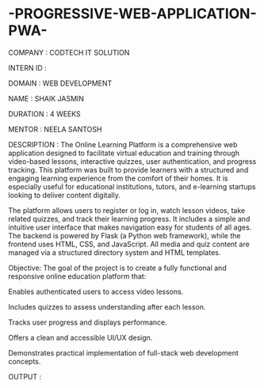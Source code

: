 # -PROGRESSIVE-WEB-APPLICATION-PWA-

COMPANY : CODTECH IT SOLUTION

INTERN ID : 

DOMAIN : WEB DEVELOPMENT

NAME : SHAIK JASMIN

DURATION : 4 WEEKS

MENTOR : NEELA SANTOSH 

DESCRIPTION :  The Online Learning Platform is a comprehensive web application designed to facilitate virtual education and training through video-based lessons, interactive quizzes, user authentication, and progress tracking. This platform was built to provide learners with a structured and engaging learning experience from the comfort of their homes. It is especially useful for educational institutions, tutors, and e-learning startups looking to deliver content digitally.

The platform allows users to register or log in, watch lesson videos, take related quizzes, and track their learning progress. It includes a simple and intuitive user interface that makes navigation easy for students of all ages. The backend is powered by Flask (a Python web framework), while the frontend uses HTML, CSS, and JavaScript. All media and quiz content are managed via a structured directory system and HTML templates.

Objective:
The goal of the project is to create a fully functional and responsive online education platform that:

Enables authenticated users to access video lessons.

Includes quizzes to assess understanding after each lesson.

Tracks user progress and displays performance.

Offers a clean and accessible UI/UX design.

Demonstrates practical implementation of full-stack web development concepts.

OUTPUT : 


